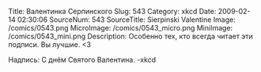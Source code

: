 Title: Валентинка Серпинского 
Slug: 543 
Category: xkcd 
Date: 2009-02-14 02:30:06 
SourceNum: 543 
SourceTitle: Sierpinski Valentine 
Image: /comics/0543.png 
MicroImage: /comics/0543_micro.png 
MiniImage: /comics/0543_mini.png 
Description: Особенно тех, кто всегда читает эти подписи. Вы лучшие. <3 

Надпись: С днём Святого Валентина. -xkcd